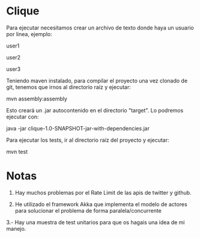 # Clique

Para ejecutar necesitamos crear un archivo de texto donde haya un usuario por linea, ejemplo:

user1

user2

user3


Teniendo maven instalado, para compilar el proyecto una vez clonado de git, tenemos que irnos al directorio raíz y ejecutar:


mvn assembly:assembly



Esto creará un .jar autocontenido en el directorio "target". Lo podremos ejecutar con:

java -jar clique-1.0-SNAPSHOT-jar-with-dependencies.jar <filename>


Para ejecutar los tests, ir al directorio raíz del proyecto y ejecutar:

mvn test


# Notas

1. Hay muchos problemas por el Rate Limit de las apis de twitter y github. 

2. He utilizado el framework Akka que implementa el modelo de actores para solucionar el problema de forma paralela/concurrente

3.- Hay una muestra de test unitarios para que os hagais una idea de mi manejo. 
